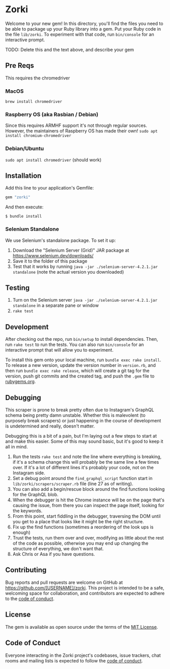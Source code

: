 # Zorki

Welcome to your new gem! In this directory, you'll find the files you need to be able to package up your Ruby library into a gem. Put your Ruby code in the file `lib/zorki`. To experiment with that code, run `bin/console` for an interactive prompt.

TODO: Delete this and the text above, and describe your gem

## Pre Reqs

This requires the chromedriver

### MacOS

`brew install chromedriver`

### Raspberry OS (aka Rasbian / Debian)
Since this requires ARMHF support it's not through regular sources. However, the maintainers of Raspberry OS has made their own!
`sudo apt install chromium-chromedriver`

### Debian/Ubuntu
`sudo apt install chromedriver` (should work)

## Installation

Add this line to your application's Gemfile:

```ruby
gem "zorki"
```

And then execute:

    $ bundle install


### Selenium Standalone
We use Selenium's standalone package. To set it up:
1. Download the "Selenium Server (Grid)" JAR package at https://www.selenium.dev/downloads/
1. Save it to the folder of this package
1. Test that it works by running `java -jar ./selenium-server-4.2.1.jar standalone` (note the actual version you downloaded)

## Testing

1. Turn on the Selenium server `java -jar ./selenium-server-4.2.1.jar standalone` in a separate pane or window
1. `rake test`

## Development

After checking out the repo, run `bin/setup` to install dependencies. Then, run `rake test` to run the tests. You can also run `bin/console` for an interactive prompt that will allow you to experiment.

To install this gem onto your local machine, run `bundle exec rake install`. To release a new version, update the version number in `version.rb`, and then run `bundle exec rake release`, which will create a git tag for the version, push git commits and the created tag, and push the `.gem` file to [rubygems.org](https://rubygems.org).

## Debugging

This scraper is prone to break pretty often due to Instagram's GraphQL schema being pretty damn unstable.
Whether this is malevolent (to purposely break scrapers) or just happening in the course of development is undetermined and really, doesn't matter.

Debugging this is a bit of a pain, but I'm laying out a few steps to start at and make this easier.
Some of this may sound basic, but it's good to keep it all in mind.

1. Run the tests `rake test` and note the line where everything is breaking, if it's a schema change
   this will probably be the same line a few times over. If it's a lot of different lines it's probably
   your code, not on the Instagram side.
1. Set a debug point around the `find_graphql_script` function start in `lib/zorki/scrapers/scraper.rb` file
   (line 27 as of writing).
1. You can also add a begin/rescue block around the find functions looking for the GraphQL blob.
1. When the debugger is hit the Chrome instance will be on the page that's causing the issue, from there
   you can inspect the page itself, looking for the keywords.
1. From this point, start fiddling in the debugger, traversing the DOM until you get to a place that looks
   like it might be the right structure.
1. Fix up the find functions (sometimes a reordering of the look ups is enough)
1. Trust the tests, run them over and over, modifying as little about the rest of the code as possible,
   otherwise you may end up changing the structure of everything, we don't want that.
1. Ask Chris or Asa if you have questions.

## Contributing

Bug reports and pull requests are welcome on GitHub at https://github.com/[USERNAME]/zorki. This project is intended to be a safe, welcoming space for collaboration, and contributors are expected to adhere to the [code of conduct](https://github.com/[USERNAME]/zorki/blob/master/CODE_OF_CONDUCT.md).

## License

The gem is available as open source under the terms of the [MIT License](https://opensource.org/licenses/MIT).

## Code of Conduct

Everyone interacting in the Zorki project's codebases, issue trackers, chat rooms and mailing lists is expected to follow the [code of conduct](https://github.com/[USERNAME]/zorki/blob/master/CODE_OF_CONDUCT.md).
